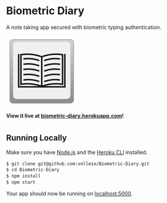 # Biometric Diary

A note taking app secured with biometric typing authentication.

![logo](/src/images/BiometricDiaryIcon.svg)

**View it live at [biometric-diary.herokuapp.com](https://biometric-diary.herokuapp.com/)!**

#
## Running Locally

Make sure you have [Node.js](http://nodejs.org/) and the [Heroku CLI](https://cli.heroku.com/) installed.

```sh
$ git clone git@github.com:volleio/Biometric-Diary.git 
$ cd Biometric-Diary
$ npm install
$ npm start
```

Your app should now be running on [localhost:5000](http://localhost:5000/).
